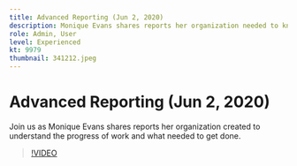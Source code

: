 ```yaml
---
title: Advanced Reporting (Jun 2, 2020)
description: Monique Evans shares reports her organization needed to know the progress of work and to get it done.
role: Admin, User
level: Experienced
kt: 9979
thumbnail: 341212.jpeg
---
```


# Advanced Reporting (Jun 2, 2020)

Join us as Monique Evans shares reports her organization created to understand the progress of work and what needed to get done.

>[!VIDEO](https://video.tv.adobe.com/v/341212/?quality=12&learn=on)
